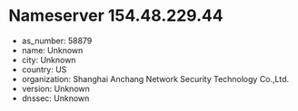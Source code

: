 # Nameserver 154.48.229.44

* as_number: 58879
* name: Unknown
* city: Unknown
* country: US
* organization: Shanghai Anchang Network Security Technology Co.,Ltd.
* version: Unknown
* dnssec: Unknown
